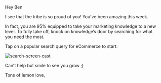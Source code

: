 Hey Ben

I see that the tribe is so proud of you! You’ve been amazing this week.

In fact, you are 95% equipped to take your marketing knowledge to a new
level. To fully take off, knock on knowledge’s door by searching for
what you need the most.

Tap on a popular search query for eCommerce to start:



![search-screen-cast]({{gif}})

Can’t help but smile to see you grow ;)

Tons of lemon love,
